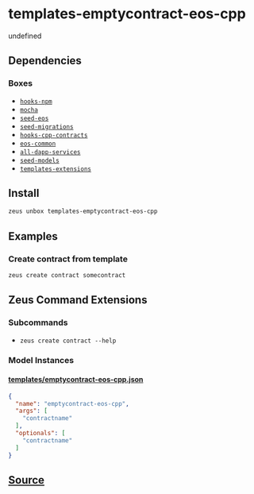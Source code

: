 
templates-emptycontract-eos-cpp
====================


undefined



## Dependencies
### Boxes
* [`hooks-npm`](hooks-npm.md)
* [`mocha`](mocha.md)
* [`seed-eos`](seed-eos.md)
* [`seed-migrations`](seed-migrations.md)
* [`hooks-cpp-contracts`](hooks-cpp-contracts.md)
* [`eos-common`](eos-common.md)
* [`all-dapp-services`](all-dapp-services.md)
* [`seed-models`](seed-models.md)
* [`templates-extensions`](templates-extensions.md)




## Install
```bash
zeus unbox templates-emptycontract-eos-cpp
```
## Examples
### Create contract from template 
```bash
zeus create contract somecontract
```

## Zeus Command Extensions

### Subcommands
* ```zeus create contract --help```




### Model Instances
#### [templates/emptycontract-eos-cpp.json](https://github.com/liquidapps-io/zeus-sdk/tree/master/boxes/groups/templates/templates-emptycontract-eos-cpp/models/templates/emptycontract-eos-cpp.json)
```json
{
  "name": "emptycontract-eos-cpp",
  "args": [
    "contractname"
  ],
  "optionals": [
    "contractname"
  ]
}
```
## [Source](https://github.com/liquidapps-io/zeus-sdk/tree/master/boxes/groups/templates/templates-emptycontract-eos-cpp)
